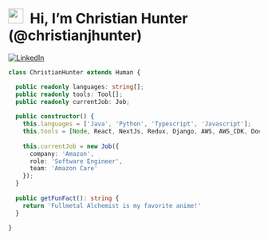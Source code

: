 # <img src="https://media.giphy.com/media/ObNTw8Uzwy6KQ/giphy.gif" width="30px">&nbsp; Hi, I’m Christian Hunter (@christianjhunter)

<a href="https://www.linkedin.com/in/christianjhunter/"><img src="https://img.shields.io/badge/linkedin-%230077B5.svg?&style=for-the-badge&logo=linkedin&logoColor=white" alt="LinkedIn" /></a>&nbsp;

```typescript
class ChristianHunter extends Human {

  public readonly languages: string[];
  public readonly tools: Tool[];
  public readonly currentJob: Job;
  
  public constructor() {
    this.languages = ['Java', 'Python', 'Typescript', 'Javascript'];
    this.tools = [Node, React, NextJs, Redux, Django, AWS, AWS_CDK, Docker];
    
    this.currentJob = new Job({
      company: 'Amazon',
      role: 'Software Engineer',
      team: 'Amazon Care'
    }); 
  }
    
  public getFunFact(): string {
    return 'Fullmetal Alchemist is my favorite anime!'
  }
  
}
```

<!---
christianjhunter/christianjhunter is a ✨ special ✨ repository because its `README.md` (this file) appears on your GitHub profile.
You can click the Preview link to take a look at your changes.
--->
